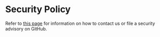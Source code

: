 # Security Policy
Refer to [this page](https://developer.bcc.no/security/) for information on how to contact us or file a security advisory on GitHub.
